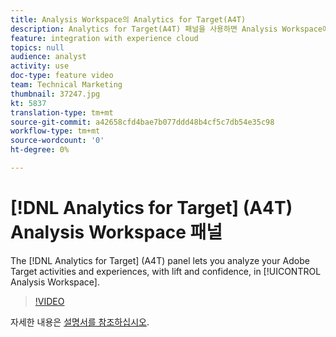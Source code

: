 ```yaml
---
title: Analysis Workspace의 Analytics for Target(A4T)
description: Analytics for Target(A4T) 패널을 사용하면 Analysis Workspace에서 자신 있게 Adobe Target 활동 및 경험을 분석할 수 있습니다.
feature: integration with experience cloud
topics: null
audience: analyst
activity: use
doc-type: feature video
team: Technical Marketing
thumbnail: 37247.jpg
kt: 5837
translation-type: tm+mt
source-git-commit: a42658cfd4bae7b077ddd48b4cf5c7db54e35c98
workflow-type: tm+mt
source-wordcount: '0'
ht-degree: 0%

---
```



# [!DNL Analytics for Target] (A4T) Analysis Workspace 패널

The [!DNL Analytics for Target] (A4T) panel lets you analyze your Adobe Target activities and experiences, with lift and confidence, in [!UICONTROL Analysis Workspace].

>[!VIDEO](https://video.tv.adobe.com/v/37247/?quality=12&learn=on)

자세한 내용은 [설명서를 참조하십시오](https://docs.adobe.com/content/help/ko-KR/analytics/analyze/analysis-workspace/panels/a4t-panel.html).
